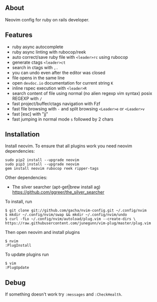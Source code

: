 About
------------
Neovim config for ruby on rails developer.

Features
------------

  - ruby async autocomplete
  - ruby async linting with rubocop/reek
  - auto correct/save ruby file with `<leader>rc` using rubocop
  - generate ctags `<leader>ct`
  - search in ctags with `,.`
  - you can undo even after the editor was closed
  - file opens in the same line
  - open `devdoc.io` documentation for current string `K`
  - inline rspec execution with `<leader>R`
  - search content of file using normal (no alien regexp vim syntax) posix REGEXP with `/`
  - fast project/buffer/ctags navigation with Fzf
  - fast file browsing with `-` and split browsing `<Leader>e` or `<Leader>v`
  - fast [esc] with "jj"
  - fast jumping in normal mode `s` followed by 2 chars

Installation
------------

Install neovim.
To ensure that all plugins work you need neovim dependencies:

    sudo pip2 install --upgrade neovim
    sudo pip3 install --upgrade neovim
    gem install neovim rubocop reek ripper-tags

Other dependencies:

  - The silver searcher (apt-get|brew install ag) https://github.com/ggreer/the_silver_searcher

To install, run

    $ git clone git://github.com/gacha/nvim-config.git ~/.config/nvim
    $ mkdir ~/.config/nvim/swap && mkdir ~/.config/nvim/undo
    $ curl -fLo ~/.config/nvim/autoload/plug.vim --create-dirs \
    https://raw.githubusercontent.com/junegunn/vim-plug/master/plug.vim

Then open neovim and install plugins

    $ nvim
    :PlugInstall

To update plugins run

    $ vim
    :PlugUpdate

Debug
------------
If something doesn't work try `:messages` and `:CheckHealth`.
